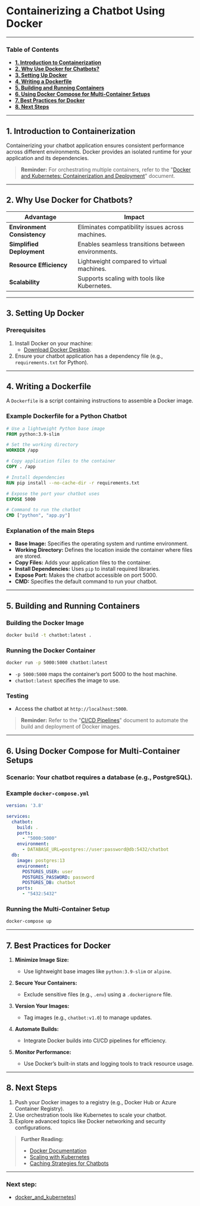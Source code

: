# **Containerizing a Chatbot Using Docker**

---
### **Table of Contents**

- [**1. Introduction to Containerization**](#1-introduction-to-containerization)
- [**2. Why Use Docker for Chatbots?**](#2-why-use-docker-for-chatbots)
- [**3. Setting Up Docker**](#3-setting-up-docker)
- [**4. Writing a Dockerfile**](#4-writing-a-dockerfile)
- [**5. Building and Running Containers**](#5-building-and-running-containers)
- [**6. Using Docker Compose for Multi-Container Setups**](#6-using-docker-compose-for-multi-container-setups)
- [**7. Best Practices for Docker**](#7-best-practices-for-docker)
- [**8. Next Steps**](#8-next-steps)

---

## **1. Introduction to Containerization**

Containerizing your chatbot application ensures consistent performance across different environments. Docker provides an isolated runtime for your application and its dependencies.

> **Reminder:** For orchestrating multiple containers, refer to the "[Docker and Kubernetes: Containerization and Deployment](#docker_kubernetes_chatbots)" document.

---

## **2. Why Use Docker for Chatbots?**

|**Advantage**|**Impact**|
|---|---|
|**Environment Consistency**|Eliminates compatibility issues across machines.|
|**Simplified Deployment**|Enables seamless transitions between environments.|
|**Resource Efficiency**|Lightweight compared to virtual machines.|
|**Scalability**|Supports scaling with tools like Kubernetes.|

---

## **3. Setting Up Docker**

### **Prerequisites**

1. Install Docker on your machine:
    - [Download Docker Desktop](https://www.docker.com/products/docker-desktop).
2. Ensure your chatbot application has a dependency file (e.g., `requirements.txt` for Python).

---

## **4. Writing a Dockerfile**

A `Dockerfile` is a script containing instructions to assemble a Docker image.

### **Example Dockerfile for a Python Chatbot**

```dockerfile
# Use a lightweight Python base image
FROM python:3.9-slim

# Set the working directory
WORKDIR /app

# Copy application files to the container
COPY . /app

# Install dependencies
RUN pip install --no-cache-dir -r requirements.txt

# Expose the port your chatbot uses
EXPOSE 5000

# Command to run the chatbot
CMD ["python", "app.py"]
```

### **Explanation of the main Steps**

- **Base Image:** Specifies the operating system and runtime environment.
- **Working Directory:** Defines the location inside the container where files are stored.
- **Copy Files:** Adds your application files to the container.
- **Install Dependencies:** Uses `pip` to install required libraries.
- **Expose Port:** Makes the chatbot accessible on port 5000.
- **CMD:** Specifies the default command to run your chatbot.

---

## **5. Building and Running Containers**

### **Building the Docker Image**

```bash
docker build -t chatbot:latest .
```

### **Running the Docker Container**

```bash
docker run -p 5000:5000 chatbot:latest
```

- `-p 5000:5000` maps the container’s port 5000 to the host machine.
- `chatbot:latest` specifies the image to use.

### **Testing**

- Access the chatbot at `http://localhost:5000`.

> **Reminder:** Refer to the "[CI/CD Pipelines](#ci_cd_pipelines_guide)" document to automate the build and deployment of Docker images.

---

## **6. Using Docker Compose for Multi-Container Setups**

### **Scenario:** Your chatbot requires a database (e.g., PostgreSQL).

### **Example `docker-compose.yml`**

```yaml
version: '3.8'

services:
  chatbot:
    build: .
    ports:
      - "5000:5000"
    environment:
      - DATABASE_URL=postgres://user:password@db:5432/chatbot
  db:
    image: postgres:13
    environment:
      POSTGRES_USER: user
      POSTGRES_PASSWORD: password
      POSTGRES_DB: chatbot
    ports:
      - "5432:5432"
```

### **Running the Multi-Container Setup**

```bash
docker-compose up
```

---

## **7. Best Practices for Docker**

1. **Minimize Image Size:**
    
    - Use lightweight base images like `python:3.9-slim` or `alpine`.
2. **Secure Your Containers:**
    
    - Exclude sensitive files (e.g., `.env`) using a `.dockerignore` file.
3. **Version Your Images:**
    
    - Tag images (e.g., `chatbot:v1.0`) to manage updates.
4. **Automate Builds:**
    
    - Integrate Docker builds into CI/CD pipelines for efficiency.
5. **Monitor Performance:**
    
    - Use Docker’s built-in stats and logging tools to track resource usage.

---

## **8. Next Steps**

1. Push your Docker images to a registry (e.g., Docker Hub or Azure Container Registry).
2. Use orchestration tools like Kubernetes to scale your chatbot.
3. Explore advanced topics like Docker networking and security configurations.

> **Further Reading:**
> 
> - [Docker Documentation](https://docs.docker.com/)
> - [Scaling with Kubernetes](https://kubernetes.io/docs/tasks/run-application/horizontal-pod-autoscale/)
> - [Caching Strategies for Chatbots](#caching_strategies_chatbots)

---
### Next step:
- [docker_and_kubernetes](docker_and_kubernetes.md)]
